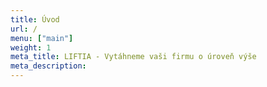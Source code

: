 ```yaml
---
title: Úvod
url: /
menu: ["main"]
weight: 1
meta_title: LIFTIA - Vytáhneme vaši firmu o úroveň výše
meta_description: 
---
```

